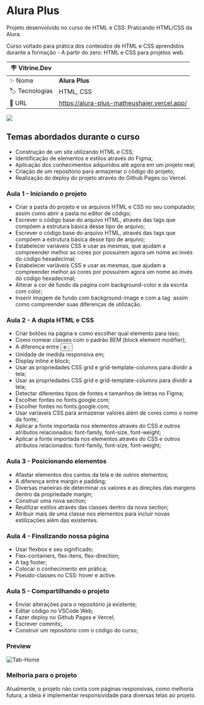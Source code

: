 
# Alura Plus

Projeto desenvolvido no curso de HTML e CSS: Praticando HTML/CSS da Alura.

Curso voltado para prática dos conteúdos de HTML e CSS aprendidos durante a formação - A partir do zero:  HTML e CSS para projetos web.

| :placard: Vitrine.Dev |     |
| -------------  | --- |
| :sparkles: Nome        | **Alura Plus**
| :label: Tecnologias | HTML, CSS
| :rocket: URL         | https://alura-plus-matheushajer.vercel.app/

![](https://user-images.githubusercontent.com/75273536/225648763-200b5401-6fba-42f4-8bdf-b69cd8a2ac0b.png?text=capa-alura-plus#vitrinedev)

## Temas abordados durante o curso

- Construção de um site utilizando HTML e CSS;
- Identificação de elementos e estilos através do Figma;
- Aplicação dos conhecimentos adquiridos até agora em um projeto real;
- Criação de um repositório para armazenar o código do projeto;
- Realização do deploy do projeto através do Github Pages ou Vercel.

### Aula 1 - Iniciando o projeto

- Criar a pasta do projeto e os arquivos HTML e CSS no seu computador, assim como abrir a pasta no editor de código;
- Escrever o código base do arquivo HTML, através das tags que compõem a estrutura básica desse tipo de arquivo;
- Escrever o código base do arquivo HTML, através das tags que compõem a estrutura básica desse tipo de arquivo;
- Estabelecer variáveis CSS e usar as mesmas, que ajudam a compreender melhor as cores por possuírem agora um nome ao invés do código hexadecimal;
- Estabelecer variáveis CSS e usar as mesmas, que ajudam a compreender melhor as cores por possuírem agora um nome ao invés do código hexadecimal;
- Alterar a cor de fundo da página com background-color e da escrita com color;
- Inserir imagem de fundo com background-image e com a tag <img> assim como compreender suas diferenças de utilização.

### Aula 2 - A dupla HTML e CSS

- Criar botões na página e como escolher qual elemento para isso;
- Como nomear classes com o padrão BEM (block element modifier);
- A diferença entre <button> e <a>;
- Unidade de medida responsiva em;
- Display inline e block;
- Usar as propriedades CSS grid e grid-template-columns para dividir a tela;
- Usar as propriedades CSS grid e grid-template-columns para dividir a tela;
- Detectar diferentes tipos de fontes e tamanhos de letras no Figma;
- Escolher fontes no fonts.google.com;
- Escolher fontes no fonts.google.com;
- Usar variáveis CSS para armazenar valores além de cores como o nome da fonte;
- Aplicar a fonte importada nos elementos através do CSS e outros atributos relacionados: font-family, font-size, font-weight;
- Aplicar a fonte importada nos elementos através do CSS e outros atributos relacionados: font-family, font-size, font-weight;

### Aula 3 - Posicionando elementos

- Afastar elementos dos cantos da tela e de outros elementos;
- A diferença entre margin e padding;
- Diversas maneiras de determinar os valores e as direções das margens dentro da propriedade margin;
- Construir uma nova section;
- Reutilizar estilos através das classes dentro da nova section;
- Atribuir mais de uma classe nos elementos para incluir novas estilizações além das existentes.

### Aula 4 - Finalizando nossa página

- Usar flexbox e seu significado;
- Flex-containers, flex-itens, flex-direction;
- A tag footer;
- Colocar o conhecimento em prática;
- Pseudo-classes no CSS: hover e active.

### Aula 5 - Compartilhando o projeto

- Enviar alterações para o repositório já existente;
- Editar código no VSCode Web;
- Fazer deploy no Github Pages e Vercel;
- Escrever commits;
- Construir um repositório com o código do curso;

### Preview

![Tab-Home](https://user-images.githubusercontent.com/75273536/225661789-47861d34-2903-4cd9-903e-b166360c8311.gif)


### Melhoria para o projeto

Atualmente, o projeto não conta com páginas responsivas, como melhoria futura, a ideia é implementar responsividade para diversas telas ao projeto.
